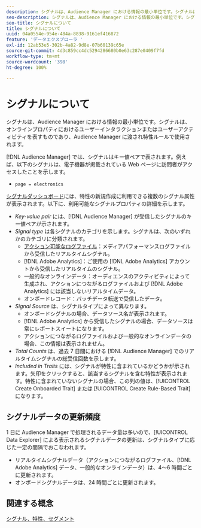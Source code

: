 ```yaml
---
description: シグナルは、Audience Manager における情報の最小単位です。シグナルは、オンラインプロパティにおけるユーザーインタラクションまたはユーザーアクティビティを表すものであり、Audience Manager に渡され特性ルールで使用されます。
seo-description: シグナルは、Audience Manager における情報の最小単位です。シグナルは、オンラインプロパティにおけるユーザーインタラクションまたはユーザーアクティビティを表すものであり、Audience Manager に渡され特性ルールで使用されます。
seo-title: シグナルについて
title: シグナルについて
uuid: 04a0554e-954e-484a-8838-9161ef416872
feature: 'データエクスプローラ '
exl-id: 12ab53e5-302b-4a82-9d8e-07b60139c65e
source-git-commit: 4d3c859cc4dc5294286680b0e63c287e0409f7fd
workflow-type: tm+mt
source-wordcount: '398'
ht-degree: 100%

---
```


# シグナルについて

シグナルは、Audience Manager における情報の最小単位です。シグナルは、オンラインプロパティにおけるユーザーインタラクションまたはユーザーアクティビティを表すものであり、Audience Manager に渡され特性ルールで使用されます。

[!DNL Audience Manager] では、シグナルはキー値ペアで表されます。例えば、以下のシグナルは、電子機器が掲載されている Web ページに訪問者がアクセスしたことを示します。

* `page = electronics`

[シグナルダッシュボード](../../features/data-explorer/data-explorer-signals-dashboard.md)には、特性の新規作成に利用できる複数のシグナル属性が表示されます。以下に、利用可能なシグナルプロパティの詳細を示します。

* *Key-value pair* には、[!DNL Audience Manager] が受信したシグナルのキー値ペアが示されます。
* *Signal type* は各シグナルのカテゴリを示します。シグナルは、次のいずれかのカテゴリに分類されます。
   * [アクション可能なログファイル](/help/using/integration/media-data-integration/actionable-log-files.md)：メディアパフォーマンスログファイルから受信したリアルタイムシグナル。
   * [!DNL Adobe Analytics]：ご使用の [!DNL Adobe Analytics] アカウントから受信したリアルタイムのシグナル。
   * 一般的なオンラインデータ：オーディエンスのアクティビティによって生成され、アクションにつながるログファイルおよび [!DNL Adobe Analytics] には該当しないリアルタイムデータ。
   * オンボードレコード：バッチデータ転送で受信したデータ。
* *Signal Source* は、シグナルタイプによって異なります。
   * オンボードシグナルの場合、データソース名が表示されます。
   * [!DNL Adobe Analytics] から受信したシグナルの場合、データソースは常にレポートスイートになります。
   * アクションにつながるログファイルおよび一般的なオンラインデータの場合、この情報は表示されません。
* *Total Counts* は、過去 7 日間における [!DNL Audience Manager] でのリアルタイムシグナルの総受信回数を示します。
* *Included in Traits* には、シグナルが特性に含まれているかどうかが示されます。矢印をクリックすると、該当するシグナルを含む特性が表示されます。特性に含まれていないシグナルの場合、この列の値は、[!UICONTROL Create Onboarded Trait] または [!UICONTROL Create Rule-Based Trait] になります。

## シグナルデータの更新頻度

1 日に Audience Manager で処理されるデータ量は多いので、[!UICONTROL Data Explorer] による表示されるシグナルデータの更新は、シグナルタイプに応じた一定の間隔でおこなわれます。

* リアルタイムシグナルデータ（アクションにつながるログファイル、[!DNL Adobe Analytics] データ、一般的なオンラインデータ）は、4～6 時間ごとに更新されます。
* オンボードシグナルデータは、24 時間ごとに更新されます。

## 関連する概念

[シグナル、特性、セグメント](/help/using/reference/signal-trait-segment.md)
